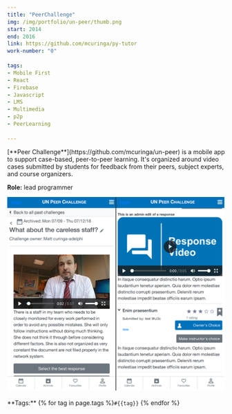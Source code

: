 ```yaml
---
title: "PeerChallenge"
img: /img/portfolio/un-peer/thumb.png
start: 2014
end: 2016
link: https://github.com/mcuringa/py-tutor
work-number: "0"

tags:
- Mobile First
- React
- Firebase
- Javascript
- LMS
- Multimedia
- p2p
- PeerLearning

---
```

<div class="row">
  <div class="col-md-5" markdown="1">
[**Peer Challenge**](https://github.com/mcuringa/un-peer) is a mobile app to support
case-based, peer-to-peer learning. It's organized around video cases submitted by students
for feedback from their peers, subject experts, and course organizers.

**Role:** lead programmer

  </div>
  <div class="col-md-7" markdown="0">
    <img src="img/portfolio/un-peer/screens.png" class="img-fluid" alt="Case study screen">
  </div>
</div>
<br>
**Tags:** {% for tag in page.tags %}<code class="tag">#{{tag}}</code> {% endfor %}

